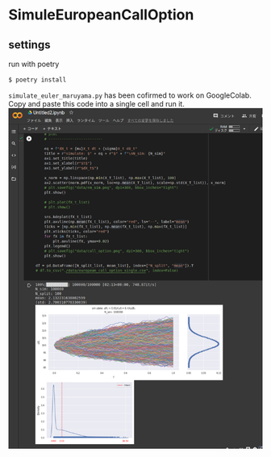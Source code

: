 # SimuleEuropeanCallOption

## settings
run with poetry 
```bash
$ poetry install
```

`simulate_euler_maruyama.py` has been cofirmed to work on GoogleColab.  
Copy and paste this code into a single cell and run it.
![img](data/img.png)